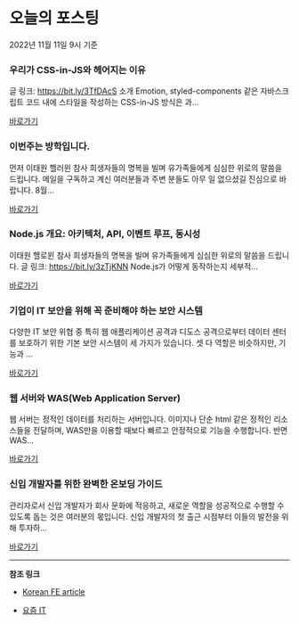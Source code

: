 # 오늘의 포스팅 
2022년 11월 11일 9시 기준 

###  우리가 CSS-in-JS와 헤어지는 이유 

 글 링크: https://bit.ly/3TfDAcS 소개 Emotion, styled-components 같은 자바스크립트 코드 내에 스타일을 작성하는 CSS-in-JS 방식은 과... 

 [바로가기](https://kofearticle.substack.com/p/korean-fe-article-css-in-js) 

###  이번주는 방학입니다.  

 먼저 이태원 핼러윈 참사 희생자들의 명복을 빌며 유가족들에게 심심한 위로의 말씀을 드립니다. 메일을 구독하고 계신 여러분들과 주변 분들도 아무 일 없으셨길 진심으로 바랍니다. 8월... 

 [바로가기](https://kofearticle.substack.com/p/korean-fe-article-174) 

###  Node.js 개요: 아키텍처, API, 이벤트 루프, 동시성 

 이태원 핼로윈 참사 희생자들의 명복을 빌며 유가족들에게 심심한 위로의 말씀을 드립니다. 글 링크: https://bit.ly/3zTjKNN Node.js가 어떻게 동작하는지 세부적... 

 [바로가기](https://kofearticle.substack.com/p/korean-fe-article-nodejs-api) 

### 기업이 IT 보안을 위해 꼭 준비해야 하는 보안 시스템 

 다양한 IT 보안 위협 중 특히 웹 애플리케이션 공격과 디도스 공격으로부터 데이터 센터를 보호하기 위한 기본 보안 시스템이 세 가지가 있습니다. 셋 다 역할은 비슷하지만, 기능과 ... 

 [바로가기](https://yozm.wishket.com/magazine/detail/1781/) 

### 웹 서버와 WAS(Web Application Server) 

 웹 서버는 정적인 데이터를 처리하는 서버입니다. 이미지나 단순 html 같은 정적인 리소스들을 전달하며, WAS만을 이용할 때보다 빠르고 안정적으로 기능을 수행합니다. 반면 WAS... 

 [바로가기](https://yozm.wishket.com/magazine/detail/1780/) 

### 신입 개발자를 위한 완벽한 온보딩 가이드 

 관리자로서 신입 개발자가 회사 문화에 적응하고, 새로운 역할을 성공적으로 수행할 수 있도록 돕는 것은 여러분의 몫입니다. 신입 개발자의 첫 출근 시점부터 이들의 발전을 위해 투자하... 

 [바로가기](https://yozm.wishket.com/magazine/detail/1778/) 

---

**참조 링크**

- [Korean FE article](https://kofearticle.substack.com) 

- [요즘 IT](https://yozm.wishket.com/magazine) 

